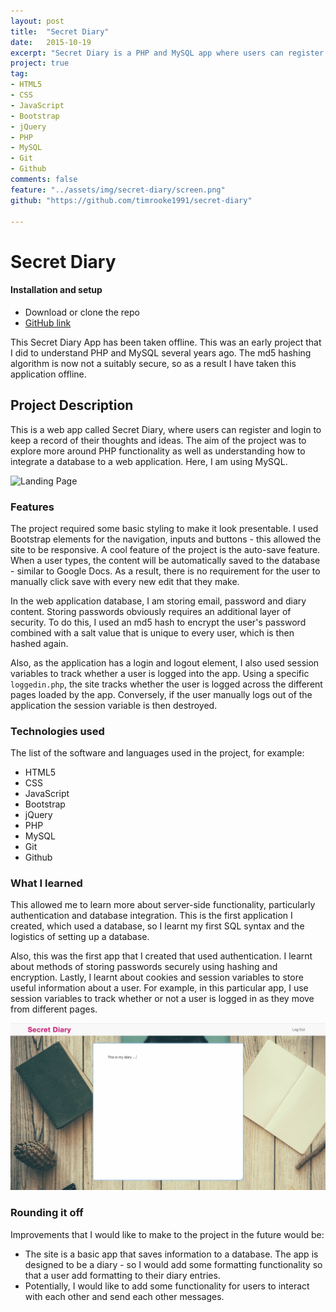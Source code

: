 ```yaml
---
layout: post
title:  "Secret Diary"
date:   2015-10-19
excerpt: "Secret Diary is a PHP and MySQL app where users can register and login to keep a record of their thoughts and ideas"
project: true
tag:
- HTML5
- CSS
- JavaScript
- Bootstrap
- jQuery
- PHP
- MySQL
- Git
- Github
comments: false
feature: "../assets/img/secret-diary/screen.png"
github: "https://github.com/timrooke1991/secret-diary"

---
```


# Secret Diary

#### Installation and setup

- Download or clone the repo
- [GitHub link](https://github.com/timrooke1991/secret-diary)

This Secret Diary App has been taken offline. This was an early project that I did to understand PHP and MySQL several years ago. The md5 hashing algorithm is now not a suitably secure, so as a result I have taken this application offline.

## Project Description

This is a web app called Secret Diary, where users can register and login to keep a record of their thoughts and ideas. The aim of the project was to explore more around PHP functionality as well as understanding how to integrate a database to a web application. Here, I am using MySQL.

![Landing Page](../assets/img/secret-diary/screen.png)   

### [](https://github.com/timrooke1991/secret-diary#features)Features

The project required some basic styling to make it look presentable. I used Bootstrap elements for the navigation, inputs and buttons - this allowed the site to be responsive. A cool feature of the project is the auto-save feature. When a user types, the content will be automatically saved to the database - similar to Google Docs. As a result, there is no requirement for the user to manually click save with every new edit that they make.

In the web application database, I am storing email, password and diary content. Storing passwords obviously requires an additional layer of security. To do this, I used an md5 hash to encrypt the user's password combined with a salt value that is unique to every user, which is then hashed again.

Also, as the application has a login and logout element, I also used session variables to track whether a user is logged into the app. Using a specific `loggedin.php`, the site tracks whether the user is logged across the different pages loaded by the app. Conversely, if the user manually logs out of the application the session variable is then destroyed.

### [](https://github.com/timrooke1991/secret-diary#technologies-used)Technologies used

The list of the software and languages used in the project, for example:

- HTML5
- CSS
- JavaScript
- Bootstrap
- jQuery
- PHP
- MySQL
- Git
- Github

### [](https://github.com/timrooke1991/secret-diary#challenges-faced)What I learned

This allowed me to learn more about server-side functionality, particularly authentication and database integration. This is the first application I created, which used a database, so I learnt my first SQL syntax and the logistics of setting up a database.

Also, this was the first app that I created that used authentication. I learnt about methods of storing passwords securely using hashing and encryption. Lastly, I learnt about cookies and session variables to store useful information about a user. For example, in this particular app, I use session variables to track whether or not a user is logged in as they move from different pages.

![Landing Page](../assets/img/secret-diary/writing.png)   

### [](https://github.com/timrooke1991/secret-diary#rounding-it-off)Rounding it off

Improvements that I would like to make to the project in the future would be:

- The site is a basic app that saves information to a database. The app is designed to be a diary - so I would add some formatting functionality so that a user add formatting to their diary entries.
- Potentially, I would like to add some functionality for users to interact with each other and send each other messages.
